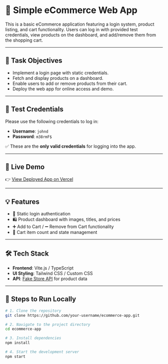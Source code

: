 # 🛒 Simple eCommerce Web App

This is a basic eCommerce application featuring a login system, product listing, and cart functionality. Users can log in with provided test credentials, view products on the dashboard, and add/remove them from the shopping cart.

---

## 🎯 Task Objectives

- Implement a login page with static credentials.
- Fetch and display products on a dashboard.
- Enable users to add or remove products from their cart.
- Deploy the web app for online access and demo.

---

## 🧪 Test Credentials

Please use the following credentials to log in:

- **Username**: `johnd`  
- **Password**: `m38rmF$`

✅ These are the **only valid credentials** for logging into the app.

---

## 🔗 Live Demo

👉 [View Deployed App on Vercel](https://shopping-website-delta-peach.vercel.app/)  



---

## 💡 Features

- 🔐 Static login authentication
- 🛍️ Product dashboard with images, titles, and prices
- ➕ Add to Cart / ➖ Remove from Cart functionality
- 🧮 Cart item count and state management

---

## 🛠️ Tech Stack

- **Frontend**: Vite.js / TypeScript
- **UI Styling**: Tailwind CSS / Custom CSS
- **API**: [Fake Store API](https://fakestoreapi.com/) for product data

---

## 🧪 Steps to Run Locally

```bash
# 1. Clone the repository
git clone https://github.com/your-username/ecommerce-app.git

# 2. Navigate to the project directory
cd ecommerce-app

# 3. Install dependencies
npm install

# 4. Start the development server
npm start
